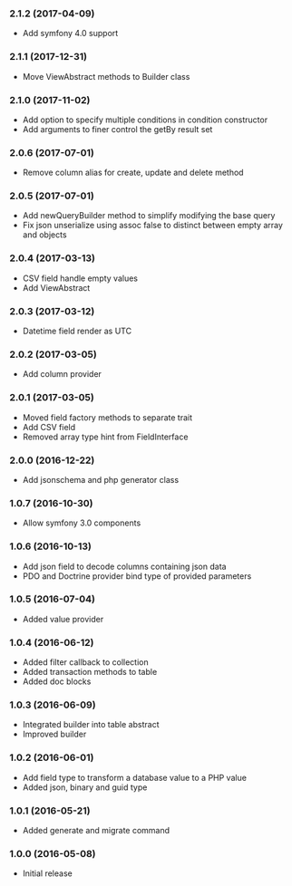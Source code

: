 
### 2.1.2 (2017-04-09)

* Add symfony 4.0 support

### 2.1.1 (2017-12-31)

* Move ViewAbstract methods to Builder class

### 2.1.0 (2017-11-02)

* Add option to specify multiple conditions in condition constructor
* Add arguments to finer control the getBy result set

### 2.0.6 (2017-07-01)

* Remove column alias for create, update and delete method

### 2.0.5 (2017-07-01)

* Add newQueryBuilder method to simplify modifying the base query
* Fix json unserialize using assoc false to distinct between empty array and 
  objects

### 2.0.4 (2017-03-13)

* CSV field handle empty values
* Add ViewAbstract

### 2.0.3 (2017-03-12)

* Datetime field render as UTC

### 2.0.2 (2017-03-05)

* Add column provider

### 2.0.1 (2017-03-05)

* Moved field factory methods to separate trait
* Add CSV field
* Removed array type hint from FieldInterface

### 2.0.0 (2016-12-22)

* Add jsonschema and php generator class

### 1.0.7 (2016-10-30)

* Allow symfony 3.0 components

### 1.0.6 (2016-10-13)

* Add json field to decode columns containing json data
* PDO and Doctrine provider bind type of provided parameters

### 1.0.5 (2016-07-04)

* Added value provider

### 1.0.4 (2016-06-12)

* Added filter callback to collection
* Added transaction methods to table
* Added doc blocks

### 1.0.3 (2016-06-09)

* Integrated builder into table abstract
* Improved builder

### 1.0.2 (2016-06-01)

* Add field type to transform a database value to a PHP value
* Added json, binary and guid type

### 1.0.1 (2016-05-21)

* Added generate and migrate command

### 1.0.0 (2016-05-08)

* Initial release
